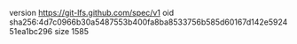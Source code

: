 version https://git-lfs.github.com/spec/v1
oid sha256:4d7c0966b30a5487553b400fa8ba8533756b585d60167d142e592451ea1bc296
size 1585
